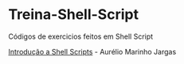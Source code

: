 # Treina-Shell-Script

Códigos de exercicios feitos em Shell Script

<a href=http://aurelio.net/shell/apostila-introducao-shell.pdf>Introdução a Shell Scripts</a> - Aurélio Marinho Jargas
